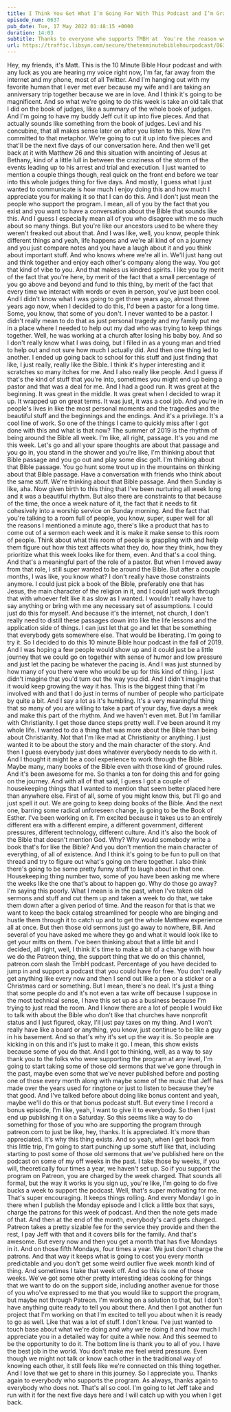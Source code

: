 ```yaml
---
title: I Think You Get What I’m Going For With This Podcast and I’m Grateful
episode_num: 0637
pub_date: Tue, 17 May 2022 01:48:15 +0000
duration: 14:03
subtitle: Thanks to everyone who supports TMBH at  You're the reason we can all do this together!  Music written and performed by .
url: https://traffic.libsyn.com/secure/thetenminutebiblehourpodcast/0637__I_Think_You_Get_What_Im_Going_For_With_This_Podcast_and_Im_Grateful.mp3
---
```


 Hey, my friends, it's Matt. This is the 10 Minute Bible Hour podcast and with any luck as you are hearing my voice right now, I'm far, far away from the internet and my phone, most of all Twitter. And I'm hanging out with my favorite human that I ever met ever because my wife and I are taking an anniversary trip together because we are in love. And I think it's going to be magnificent. And so what we're going to do this week is take an old talk that I did on the book of judges, like a summary of the whole book of judges. And I'm going to have my buddy Jeff cut it up into five pieces. And that actually sounds like something from the book of judges. Levi and his concubine, that all makes sense later on after you listen to this. Now I'm committed to that metaphor. We're going to cut it up into five pieces and that'll be the next five days of our conversation here. And then we'll get back at it with Matthew 26 and this situation with anointing of Jesus at Bethany, kind of a little lull in between the craziness of the storm of the events leading up to his arrest and trial and execution. I just wanted to mention a couple things though, real quick on the front end before we tear into this whole judges thing for five days. And mostly, I guess what I just wanted to communicate is how much I enjoy doing this and how much I appreciate you for making it so that I can do this. And I don't just mean the people who support the program. I mean, all of you by the fact that you exist and you want to have a conversation about the Bible that sounds like this. And I guess I especially mean all of you who disagree with me so much about so many things. But you're like our ancestors used to be where they weren't freaked out about that. And I was like, well, you know, people think different things and yeah, life happens and we're all kind of on a journey and you just compare notes and you have a laugh about it and you think about important stuff. And who knows where we're all in. We'll just hang out and think together and enjoy each other's company along the way. You got that kind of vibe to you. And that makes us kindred spirits. I like you by merit of the fact that you're here, by merit of the fact that a small percentage of you go above and beyond and fund to this thing, by merit of the fact that every time we interact with words or even in person, you've just been cool. And I didn't know what I was going to get three years ago, almost three years ago now, when I decided to do this, I'd been a pastor for a long time. Some, you know, that some of you don't. I never wanted to be a pastor. I didn't really mean to do that as just personal tragedy and my family put me in a place where I needed to help out my dad who was trying to keep things together. Well, he was working at a church after losing his baby boy. And so I don't really know what I was doing, but I filled in as a young man and tried to help out and not sure how much I actually did. And then one thing led to another. I ended up going back to school for this stuff and just finding that like, I just really, really like the Bible. I think it's hyper interesting and it scratches so many itches for me. And I also really like people. And I guess if that's the kind of stuff that you're into, sometimes you might end up being a pastor and that was a deal for me. And I had a good run. It was great at the beginning. It was great in the middle. It was great when I decided to wrap it up. It wrapped up on great terms. It was just, it was a cool job. And you're in people's lives in like the most personal moments and the tragedies and the beautiful stuff and the beginnings and the endings. And it's a privilege. It's a cool line of work. So one of the things I came to quickly miss after I got done with this and what is that now? The summer of 2019 is the rhythm of being around the Bible all week. I'm like, all right, passage. It's you and me this week. Let's go and all your spare thoughts are about that passage and you go in, you stand in the shower and you're like, I'm thinking about that Bible passage and you go out and play some disc golf. I'm thinking about that Bible passage. You go hunt some trout up in the mountains on thinking about that Bible passage. Have a conversation with friends who think about the same stuff. We're thinking about that Bible passage. And then Sunday is like, aha. Now given birth to this thing that I've been nurturing all week long and it was a beautiful rhythm. But also there are constraints to that because of the time, the once a week nature of it, the fact that it needs to fit cohesively into a worship service on Sunday morning. And the fact that you're talking to a room full of people, you know, super, super well for all the reasons I mentioned a minute ago, there's like a product that has to come out of a sermon each week and it is make it make sense to this room of people. Think about what this room of people is grappling with and help them figure out how this text affects what they do, how they think, how they prioritize what this week looks like for them, even. And that's a cool thing. And that's a meaningful part of the role of a pastor. But when I moved away from that role, I still super wanted to be around the Bible. But after a couple months, I was like, you know what? I don't really have those constraints anymore. I could just pick a book of the Bible, preferably one that has Jesus, the main character of the religion in it, and I could just work through that with whoever felt like it as slow as I wanted. I wouldn't really have to say anything or bring with me any necessary set of assumptions. I could just do this for myself. And because it's the internet, not church, I don't really need to distill these passages down into like the life lessons and the application side of things. I can just let that go and let that be something that everybody gets somewhere else. That would be liberating. I'm going to try it. So I decided to do this 10 minute Bible hour podcast in the fall of 2019. And I was hoping a few people would show up and it could just be a little journey that we could go on together with sense of humor and low pressure and just let the pacing be whatever the pacing is. And I was just stunned by how many of you there were who would be up for this kind of thing. I just didn't imagine that you'd turn out the way you did. And I didn't imagine that it would keep growing the way it has. This is the biggest thing that I'm involved with and that I do just in terms of number of people who participate by quite a bit. And I say a lot as it's humbling. It's a very meaningful thing that so many of you are willing to take a part of your day, five days a week and make this part of the rhythm. And we haven't even met. But I'm familiar with Christianity. I get those dance steps pretty well. I've been around it my whole life. I wanted to do a thing that was more about the Bible than being about Christianity. Not that I'm like mad at Christianity or anything. I just wanted it to be about the story and the main character of the story. And then I guess everybody just does whatever everybody needs to do with it. And I thought it might be a cool experience to work through the Bible. Maybe many, many books of the Bible even with those kind of ground rules. And it's been awesome for me. So thanks a ton for doing this and for going on the journey. And with all of that said, I guess I got a couple of housekeeping things that I wanted to mention that seem better placed here than anywhere else. First of all, some of you might know this, but I'll go and just spell it out. We are going to keep doing books of the Bible. And the next one, barring some radical unforeseen change, is going to be the Book of Esther. I've been working on it. I'm excited because it takes us to an entirely different era with a different empire, a different government, different pressures, different technology, different culture. And it's also the book of the Bible that doesn't mention God. Why? Why would somebody write a book that's for like the Bible? And you don't mention the main character of everything, of all of existence. And I think it's going to be fun to pull on that thread and try to figure out what's going on there together. I also think there's going to be some pretty funny stuff to laugh about in that one. Housekeeping thing number two, some of you have been asking me where the weeks like the one that's about to happen go. Why do those go away? I'm saying this poorly. What I mean is in the past, when I've taken old sermons and stuff and cut them up and taken a week to do that, we take them down after a given period of time. And the reason for that is that we want to keep the back catalog streamlined for people who are binging and hustle them through it to catch up and to get the whole Matthew experience all at once. But then those old sermons just go away to nowhere, Bill. And several of you have asked me where they go and what it would look like to get your mitts on them. I've been thinking about that a little bit and I decided, all right, well, I think it's time to make a bit of a change with how we do the Patreon thing, the support thing that we do on this channel, patreon.com slash the TmbH podcast. Percentage of you have decided to jump in and support a podcast that you could have for free. You don't really get anything like every now and then I send out like a pen or a sticker or a Christmas card or something. But I mean, there's no deal. It's just a thing that some people do and it's not even a tax write off because I suppose in the most technical sense, I have this set up as a business because I'm trying to just read the room. And I know there are a lot of people I would like to talk with about the Bible who don't like that churches have nonprofit status and I just figured, okay, I'll just pay taxes on my thing. And I won't really have like a board or anything, you know, just continue to be like a guy in his basement. And so that's why it's set up the way it is. So people are kicking in on this and it's just to make it go. I mean, this show exists because some of you do that. And I got to thinking, well, as a way to say thank you to the folks who were supporting the program at any level, I'm going to start taking some of those old sermons that we've gone through in the past, maybe even some that we've never published before and posting one of those every month along with maybe some of the music that Jeff has made over the years used for ringtone or just to listen to because they're that good. And I've talked before about doing like bonus content and yeah, maybe we'll do this or that bonus podcast stuff. But every time I record a bonus episode, I'm like, yeah, I want to give it to everybody. So then I just end up publishing it on a Saturday. So this seems like a way to do something for those of you who are supporting the program through patreon.com to just be like, hey, thanks. It is appreciated. It's more than appreciated. It's why this thing exists. And so yeah, when I get back from this little trip, I'm going to start punching up some stuff like that, including starting to post some of those old sermons that we've published here on the podcast on some of my off weeks in the past. I take those by weeks, if you will, theoretically four times a year, we haven't set up. So if you support the program on Patreon, you are charged by the week charged. That sounds all formal, but the way it works is you sign up, you're like, I'm going to do five bucks a week to support the podcast. Well, that's super motivating for me. That's super encouraging. It keeps things rolling. And every Monday I go in there when I publish the Monday episode and I click a little box that says, charge the patrons for this week of podcast. And then the note gets made of that. And then at the end of the month, everybody's card gets charged. Patreon takes a pretty sizable fee for the service they provide and then the rest, I pay Jeff with that and it covers bills for the family. And that's awesome. But every now and then you get a month that has five Mondays in it. And on those fifth Mondays, four times a year. We just don't charge the patrons. And that way it keeps what is going to cost you every month predictable and you don't get some weird outlier five week month kind of thing. And sometimes I take that week off. And so this is one of those weeks. We've got some other pretty interesting ideas cooking for things that we want to do on the support side, including another avenue for those of you who've expressed to me that you would like to support the program, but maybe not through Patreon. I'm working on a solution to that, but I don't have anything quite ready to tell you about there. And then I got another fun project that I'm working on that I'm excited to tell you about when it is ready to go as well. Like that was a lot of stuff. I don't know. I've just wanted to touch base about what we're doing and why we're doing it and how much I appreciate you in a detailed way for quite a while now. And this seemed to be the opportunity to do it. The bottom line is thank you to all of you. I have the best job in the world. You don't make me feel weird pressure. Even though we might not talk or know each other in the traditional way of knowing each other, it still feels like we're connected on this thing together. And I love that we get to share in this journey. So I appreciate you. Thanks again to everybody who supports the program. As always, thanks again to everybody who does not. That's all so cool. I'm going to let Jeff take and run with it for the next five days here and I will catch up with you when I get back.